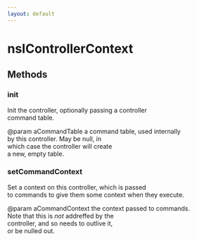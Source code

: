 ```yaml
---
layout: default
---
```


# nsIControllerContext #

## Methods ##

### init ###
  
 Init the controller, optionally passing a controller  
 command table.  
  
@param aCommandTable  a command table, used internally  
                      by this controller. May be null, in  
                      which case the controller will create  
                      a new, empty table.  
  

### setCommandContext ###
   
 Set a context on this controller, which is passed  
 to commands to give them some context when they execute.  
  
@param aCommandContext  the context passed to commands.  
                       Note that this is *not* addreffed by the  
                       controller, and so needs to outlive it,  
                       or be nulled out.  
  

